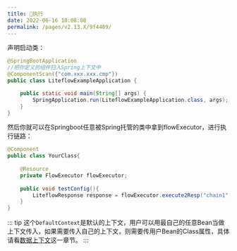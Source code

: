 ```yaml
---
title: 🛫执行
date: 2022-06-16 18:08:08
permalink: /pages/v2.13.X/9f4489/
---
```



声明启动类：

```java
@SpringBootApplication
//把你定义的组件扫入Spring上下文中
@ComponentScan({"com.xxx.xxx.cmp"})
public class LiteflowExampleApplication {

    public static void main(String[] args) {
        SpringApplication.run(LiteflowExampleApplication.class, args);
    }
}
```

然后你就可以在Springboot任意被Spring托管的类中拿到flowExecutor，进行执行链路：

```java
@Component
public class YourClass{
    
    @Resource
    private FlowExecutor flowExecutor;
    
    public void testConfig(){
        LiteflowResponse response = flowExecutor.execute2Resp("chain1", "arg", DefaultContext.class);
    }
}
```

::: tip
这个`DefaultContext`是默认的上下文，用户可以用最自己的任意Bean当做上下文传入，如果需要传入自己的上下文，则需要传用户Bean的Class属性，具体请看[数据上下文](/pages/v2.13.X/74b4bf/)这一章节。
:::